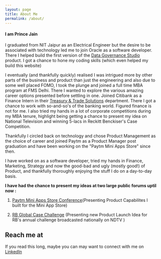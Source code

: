 ```yaml
---
layout: page
title: About Me
permalink: /about/
---
```




<h4> I am Prince Jain </h4>

I graduated from NIT Jaipur as an Electrical Engineer but the desire to be associated with technology led me to join Oracle as a software developer. There I helped build the first version of the [Data Governance Studio](http://www.oracle.com/us/industries/financial-services/ds-ofs-dgrr-3714726.pdf) product. I got a chance to hone my coding skills (which even helped my build this website)

I eventually (and thankfully quickly) realised I was intrigued more by other parts of the business and product than just the engineering and also due to some well placed FOMO, I took the plunge and joined a full time MBA program at FMS Delhi. 
There I wanted to explore the various amazing career options presented before settling in one.
Joined Citibank as a Finance Intern in their [Treasury & Trade Solutions](https://www.citibank.com/tts]department) department. There I got a chance to work with so-and-so's of the banking world. Figured finance is not for me.
I also tried my hands in a lot of corporate competitions during my MBA tenure, highlight being getting a chance to present my idea on National Television and winning 5-lacs in  Reckitt Benckiser's Case Competition.

Thankfully I circled back on technology and chose Product Management as the choice of career and joined Paytm as a Product Manager post graduation and have been working on the "Paytm Mini Apps Store" since then.

I have worked on as a software developer, tried my hands in Finance, Marketing, Strategy and now the good-bad and ugly (mostly good!) of Product, and thankfully thoroughly enjoying the stuff I do on a day-to-day basis.

 **I have had the chance to present my ideas at two large public forums uptil now :**

<div class="smalltext" markdown="1">

1. [Paytm Mini Apps Store Conference](https://www.youtube.com/watch?v=nuK7Ct59Vyk&t=3161s)(Presenting Product Capabilites I built for the Mini App Store)

1. [RB Global Case Challenge](https://www.youtube.com/watch?v=180lua2YSTI&t=502s) (Presenting new Product Launch Idea for RB's annual challenge broadcasted nationally on NDTV )

</div>

## Reach me at

If you read this long, maybe you can may want to connect with me on [LinkedIn](https://in.linkedin.com/in/princejain17)
